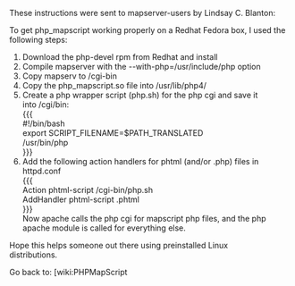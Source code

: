 These instructions were sent to mapserver-users by Lindsay C. Blanton:  
                                                                        
To get php_mapscript working properly on a Redhat Fedora box, I used the
following steps:                                                        
                                                                        
  1.  Download the php-devel rpm from Redhat and install                
  2.  Compile mapserver with the --with-php=/usr/include/php option     
  3.  Copy mapserv to /cgi-bin                                          
  4.  Copy the php_mapscript.so file into /usr/lib/php4/                
  5.  Create a php wrapper script (php.sh) for the php cgi and save it  
    into /cgi/bin:                                                      
{{{                                                                     
    #!/bin/bash                                                         
    export SCRIPT_FILENAME=$PATH_TRANSLATED                             
    /usr/bin/php                                                        
}}}                                                                     
  6.  Add the following action handlers for phtml (and/or .php) files in
httpd.conf                                                              
{{{                                                                     
    Action phtml-script /cgi-bin/php.sh                                 
    AddHandler phtml-script .phtml                                      
}}}                                                                     
Now apache calls the php cgi for mapscript php files, and the php apache
module is called for everything else.                                   
                                                                        
Hope this helps someone out there using preinstalled Linux              
distributions.                                                          
                                                                        
Go back to: [wiki:PHPMapScript
